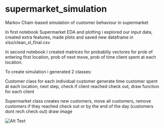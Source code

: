 # supermarket_simulation
Markov Chain-based simulation of customer behaviour in supermarket

In first notebook Supermarket EDA and plotting i explored our input data, created extra features, made plots and saved new dataframe in xlsx/clean_xl_final.csv

In second notebook i created matrices for probabiliy vectores for prob of entering first location, prob of next move, prob of time client spent at each location.

To create simulation i generated 2 classes:

Customer class for each individual customer generate time customer spent at each location, next step, check if client reached check out, draw function for each client

Supermarket class creates new customers, move all customers, remove customers if they reached check out or by the end of the day (customers dont rech check out)
draw image

![Alt Text](output.gif)
